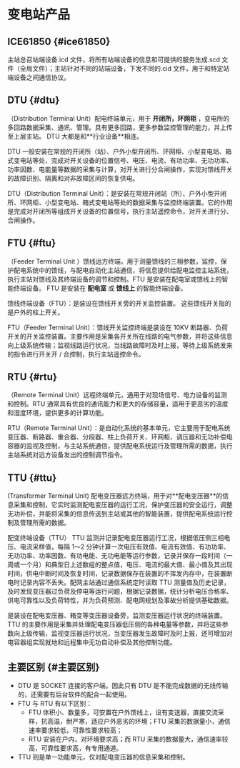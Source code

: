 # 变电站产品


## **ICE61850** {#ice61850}

主站总召站端设备.icd 文件，将所有站端设备的信息和可提供的服务生成.scd 文件（全局文件）；主站针对不同的站端设备，下发不同的.cid 文件，用于和特定站端设备之间通信协议。


## DTU {#dtu}

（Distribution Terminal Unit）配电终端单元，用于 **开闭所，环网柜** ，变电所的多回路数据采集、通讯、管理。具有更多回路，更多参数监控管理的能力，并上传至上层主站。  DTU 大都是和\*\*行业设备\*\*相连。

DTU 一般安装在常规的开闭所（站）、户外小型开闭所、环网柜、小型变电站、箱式变电站等处，完成对开关设备的位置信号、电压、电流、有功功率、无功功率、功率因数、电能量等数据的采集与计算，对开关进行分合闸操作，实现对馈线开关的故障识别、隔离和对非故障区间的恢复供电。

DTU（Distribution Terminal Unit）：是安装在常规开闭站（所）、户外小型开闭所、环网柜、小型变电站、箱式变电站等处的数据采集与监控终端装置。它的作用是完成对开闭所等组成开关设备的位置信号，执行主站遥控命令，对开关进行分、合闸操作。


## FTU {#ftu}

（Feeder Terminal Unit ）馈线远方终端，用于测量馈线的三相参数，监控，保护配电系统中的馈线，与配电自动化主站通信，将信息提供给配电监控主站系统，执行主站对馈线及其终端设备的调节和控制。FTU 是安装在配电室或馈线上的智能终端设备。  FTU 是安装在 **配电室** 或 **馈线上** 的智能终端设备。

馈线终端设备（FTU）：是装设在馈线开关旁的开关监控装置。  这些馈线开关指的是户外的柱上开关。

FTU（Feeder Terminal Unit）：馈线开关监控终端是装设在 10KV 断路器、负荷开关的开关监控装置。主要作用是采集各开关所在线路的电气参数，并将这些信息向上级系统传输；监视线路运行状况，当线路故障时及时上报，等待上级系统发来的指令进行开关开 / 合控制，执行主站遥控命令。


## RTU {#rtu}

（Remote Terminal Unit）远程终端单元，通用于对现场信号、电力设备的监测和控制。RTU 通常具有优良的通讯能力和更大的存储容量，适用于更恶劣的温度和湿度环境，提供更多的计算功能。

RTU（Remote Terminal Unit）：是自动化系统的基本单元，它主要用于配电系统变压器、断路器、重合器、分段器、柱上负荷开关、环网柜、调压器和无功补偿电容器的监视及控制，与主站系统通信，提供配电系统运行及管理所需的数据，执行主站系统对远方设备发出的控制调节指令。


## TTU {#ttu}

(Transformer Terminal Unit) 配电变压器远方终端，用于对\*\*配电变压器\*\*的信息采集和控制，它实时监测配电变压器的运行工况，保护变压器的安全运行，调整无功补偿，并能将采集的信息传送到主站或其他的智能装置，提供配电系统运行控制及管理所需的数据。

配变终端设备（TTU） TTU 监测并记录配电变压器运行工况，根据低压侧三相电压、电流采样值，每隔 1～2 分钟计算一次电压有效值、电流有效值、有功功率、无功功率、功率因数、有功电能、无功电能等运行参数，记录并保存一段时间（一周或一个月）和典型日上述数组的整点值，电压、电流的最大值、最小值及其出现时间，供电中断时间及恢复时间，记录数据保存在装置的不挥发内存中，在装置断电时记录内容不丢失。配网主站通过通信系统定时读取 TTU 测量值及历史记录，及时发现变压器过负荷及停电等运行问题，根据记录数据，统计分析电压合格率、供电可靠性以及负荷特性，并为负荷预测、配电网规划及事故分析提供基础数据。

是装设在配电变压器、箱变等变压器设备旁，监测变压器运行状况的终端装置。TTU 的主要作用是采集并处理配电变压器低压侧的各种电量等参数，并将这些参数向上级传输，监视变压器运行状况，当变压器发生故障时及时上报，还可增加对电容器组实现就地和远程集中无功自动补偿及其他控制功能。


## 主要区别 {#主要区别}

-   DTU 是 SOCKET 连接的客户端。因此只有 DTU 是不能完成数据的无线传输的，还需要有后台软件的配合一起使用。
-   FTU 与 RTU 有以下区别：
    -   FTU 体积小、数量多，可安置在户外馈线上，设有变送器，直接交流采样，抗高温，耐严寒，适应户外恶劣的环境；FTU 采集的数据量小，通信速率要求较低，可靠性要求较高；
    -   RTU 安装在户内，对环境要求高；而 RTU 采集的数据量大，通信速率较高，可靠性要求高，有专用通道。
-   TTU 则是单一功能单元，仅对配电变压器的信息采集和控制。
